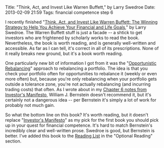 Title: "Think, Act, and Invest Like Warren Buffett," by Larry Swedroe
Date: 2013-02-09 21:59
Tags: financial competence step 6

I recently finished "[Think, Act, and Invest Like Warren Buffett: The
Winning Strategy to Help You Achieve Your Financial and Life
Goals](http://www.amazon.com/gp/product/0071809953/ref=as_li_ss_tl?ie=UTF8&camp=1789&creative=390957&creativeASIN=0071809953&linkCode=as2&tag=schoforg-20),"
by Larry Swedroe. The Warren Buffett stuff is just a facade -- a shtick
to get investors who are frightened by scholarly works to read the book.
Nevertheless, the book is worth reading, and is generally well-written
and accessible. As far as I can tell, it's correct in all of its
prescriptions. None of it really breaks new ground, but it's a book
worth reading.

One particularly new bit of information I got from it was the
"[Opportunistic
Rebalancing](http://www.tdainstitutional.com/pdf/Opportunistic_Rebalancing_JFP2007_Daryanani.pdf)"
approach to rebalancing a portfolio. The idea is that you check your
portfolio often for opportunities to rebalance it (weekly or even more
often) but, because you're only rebalancing when your portfolio gets
outside a tolerance zone, you're not actually rebalancing (and incurring
trading costs) that often. As I wrote about in my [Chapter 6 notes from
Investor's
Manifesto](/2013/02/05/investors-manifesto-chapter-6-notes/ "“Investor’s Manifesto:” Chapter 6 Notes"),
William J. Bernstein doesn't recommend it, but it's certainly not a
dangerous idea -- per Bernstein it's simply a lot of work for probably
not much gain.

So what the bottom line on this book? It's worth reading, but it doesn't
replace "[Investor's
Manifesto](/2012/12/30/the-investors-manifesto-by-william-j-bernstein/ "“The Investor’s Manifesto” by William J. Bernstein")"
as my pick for the first book you should pick up in your quest for
financial competence. It's hard to match Bernstein's incredibly clear
and well-written prose. Swedroe is good, but Bernstein is better. I've
added this book to the [Reading
List](/2013/01/17/financial-competence-reading-list/ "Financial Competence Reading List")
in the "Optional Reading" section.
